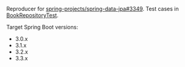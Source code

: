 Reproducer for [spring-projects/spring-data-jpa#3349](https://github.com/spring-projects/spring-data-jpa/issues/3349). Test cases in [BookRepositoryTest](src/test/java/io/github/scordio/playground/BookRepositoryTest.java).

Target Spring Boot versions:
* 3.0.x
* 3.1.x
* 3.2.x
* 3.3.x
